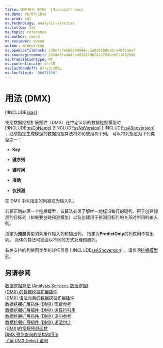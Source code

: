 ```yaml
---
title: 使用情况（DMX） |Microsoft Docs
ms.date: 06/07/2018
ms.prod: sql
ms.technology: analysis-services
ms.custom: dmx
ms.topic: reference
ms.author: owend
ms.reviewer: owend
author: minewiskan
ms.openlocfilehash: cdbefcfeb6d638998ec2e0a01b8da5ca40f2aeaf
ms.sourcegitcommit: 205de8fa4845c491914902432791bddf11002945
ms.translationtype: MT
ms.contentlocale: zh-CN
ms.lasthandoff: 07/23/2020
ms.locfileid: "86971550"
---
```

# <a name="usage-dmx"></a>用法 (DMX)
[!INCLUDE[ssas](../includes/applies-to-version/ssas.md)]

  使用数据挖掘扩展插件（DMX）在中定义新的数据挖掘模型时 [!INCLUDE[msCoName](../includes/msconame-md.md)] [!INCLUDE[ssNoVersion](../includes/ssnoversion-md.md)] [!INCLUDE[ssASnoversion](../includes/ssasnoversion-md.md)] ，必须指定生成模型的数据挖掘算法将如何使用每个列。 可以将列指定为下列类型之一：  
  
-   **Key**  
  
-   **键序列**  
  
-   **键时间**  
  
-   **准确**  
  
-   **仅预测**  
  
 在 DMX 中未指定的列被视为输入列。  
  
 若要正确处理一个挖掘模型，该算法必须了解唯一地标识每行的键列、用于创建预测的目标列（如果要创建预测模型）以及创建用于预测目标列的关系时所用的输入列。  
  
 指定为**预测**类型的列用作输入列和输出列。 指定为**PredictOnly**的列仅用作输出列。 具体的算法可能会以不同的方式处理预测列。  
  
 有关支持的列使用类型的详细信息 [!INCLUDE[ssASnoversion](../includes/ssasnoversion-md.md)] ，请参阅[挖掘模型列](https://docs.microsoft.com/analysis-services/data-mining/mining-model-columns)。  
  
## <a name="see-also"></a>另请参阅  
 [数据挖掘算法 &#40;Analysis Services 数据挖掘&#41;](https://docs.microsoft.com/analysis-services/data-mining/data-mining-algorithms-analysis-services-data-mining)   
 [&#40;DMX&#41; 的数据挖掘扩展插件](../dmx/data-mining-extensions-dmx-reference.md)   
 [&#40;DMX&#41; 语法元素的数据挖掘扩展插件](../dmx/data-mining-extensions-dmx-syntax-elements.md)   
 [数据挖掘扩展插件 &#40;DMX&#41; 函数参考](../dmx/data-mining-extensions-dmx-function-reference.md)   
 [数据挖掘扩展插件 &#40;DMX&#41; 运算符引用](../dmx/data-mining-extensions-dmx-operator-reference.md)   
 [数据挖掘扩展插件 &#40;DMX&#41; 语句参考](../dmx/data-mining-extensions-dmx-statements.md)   
 [数据挖掘扩展插件 &#40;DMX&#41; 语法约定](../dmx/data-mining-extensions-dmx-syntax-conventions.md)   
 [&#40;DMX&#41;的常规预测函数](../dmx/general-prediction-functions-dmx.md)   
 [DMX 预测查询的结构和用法](../dmx/structure-and-usage-of-dmx-prediction-queries.md)   
 [了解 DMX Select 语句](../dmx/understanding-the-dmx-select-statement.md)  
  
  
